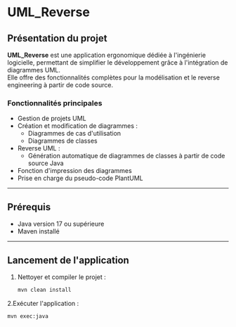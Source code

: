 # UML_Reverse

## Présentation du projet

**UML_Reverse** est une application ergonomique dédiée à l'ingénierie logicielle, permettant de simplifier le développement grâce à l'intégration de diagrammes UML.  
Elle offre des fonctionnalités complètes pour la modélisation et le reverse engineering à partir de code source.

### Fonctionnalités principales

- Gestion de projets UML
- Création et modification de diagrammes :
  - Diagrammes de cas d'utilisation
  - Diagrammes de classes
- Reverse UML :
  - Génération automatique de diagrammes de classes à partir de code source Java
- Fonction d'impression des diagrammes
- Prise en charge du pseudo-code PlantUML

---

## Prérequis

- Java version 17 ou supérieure
- Maven installé

---

## Lancement de l'application

1. Nettoyer et compiler le projet :

   ```bash
   mvn clean install
   ```
2.Exécuter l'application :
```bash
mvn exec:java
```
